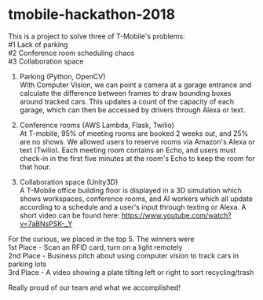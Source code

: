 # tmobile-hackathon-2018

This is a project to solve three of T-Mobile's problems:  
#1 Lack of parking  
#2 Conference room scheduling chaos  
#3 Collaboration space  

1. Parking (Python, OpenCV)  
With Computer Vision, we can point a camera at a garage entrance and calculate the difference between frames to draw bounding boxes around tracked cars.  This updates a count of the capacity of each garage, which can then be accessed by drivers through Alexa or text.

2. Conference rooms (AWS Lambda, Flask, Twilio)  
At T-mobile, 95% of meeting rooms are booked 2 weeks out, and 25% are no shows.  We allowed users to reserve rooms via Amazon's Alexa or text (Twilio).  Each meeting room contains an Echo, and users must check-in in the first five minutes at the room's Echo to keep the room for that hour.

3. Collaboration space (Unity3D)  
A T-Mobile office building floor is displayed in a 3D simulation which shows workspaces, conference rooms, and AI workers which all update according to a schedule and a user's input through texting or Alexa.  A short video can be found here: https://www.youtube.com/watch?v=7aBNsPSK-_Y  


For the curious, we placed in the top 5.  The winners were  
1st Place - Scan an RFID card, turn on a light remotely  
2nd Place - Business pitch about using computer vision to track cars in parking lots  
3rd Place - A video showing a plate tilting left or right to sort recycling/trash  

Really proud of our team and what we accomplished!  
